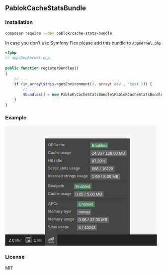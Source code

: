 ## PablokCacheStatsBundle

### Installation

```bash
composer require --dev pablok/cache-stats-bundle
```

In case you don't use Symfony Flex please add this bundle to `AppKernel.php`
```php
<?php
// app/AppKernel.php

public function registerBundles()
{
    // ...
    if (in_array($this->getEnvironment(), array('dev', 'test'))) {
        // ...
        $bundles[] = new PabloK\CacheStatsBundle\PabloKCacheStatsBundle();
    }
}
``` 

### Example
![Toolbar example](resources/docs/toolbar-example.png)

### License

MIT
